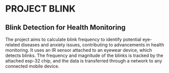 # PROJECT BLINK
## Blink Detection for Health Monitoring
The project aims to calculate blink frequency to identify potential eye-related
diseases and anxiety issues, contributing to advancements in health monitoring.
It uses an IR sensor attached to an eyewear device, which detects blinks. The frequency and magnitude of the blinks is tracked by the attached esp-32 chip, and the data is transferred through a network to any connected mobile device.

